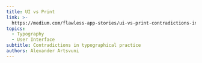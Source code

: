 ```yaml
---
title: UI vs Print
link: >-
  https://medium.com/flawless-app-stories/ui-vs-print-contradictions-in-typographical-practice-1396b857bcf7
topics:
  - Typography
  - User Interface
subtitle: Contradictions in typographical practice
authors: Alexander Artsvuni
---
```


